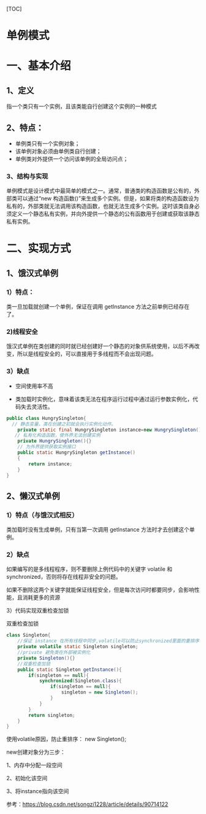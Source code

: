 [TOC]



# 单例模式

# 一、基本介绍

## 1、定义

指一个类只有一个实例，且该类能自行创建这个实例的一种模式

## 2、特点：

- 单例类只有一个实例对象；
- 该单例对象必须由单例类自行创建；
- 单例类对外提供一个访问该单例的全局访问点；

### 3、结构与实现

单例模式是设计模式中最简单的模式之一。通常，普通类的构造函数是公有的，外部类可以通过“new 构造函数()”来生成多个实例。但是，如果将类的构造函数设为私有的，外部类就无法调用该构造函数，也就无法生成多个实例。这时该类自身必须定义一个静态私有实例，并向外提供一个静态的公有函数用于创建或获取该静态私有实例。





# 二、实现方式

## 1、饿汉式单例

### 1）特点：

类一旦加载就创建一个单例，保证在调用 getInstance 方法之前单例已经存在了。

### 2)线程安全

饿汉式单例在类创建的同时就已经创建好一个静态的对象供系统使用，以后不再改变，所以是线程安全的，可以直接用于多线程而不会出现问题。

### 3）缺点

- 空间使用率不高

- 类加载时实例化，意味着该类无法在程序运行过程中通过运行参数实例化，代码失去灵活性。

  

```java
public class HungrySingleton{
  // 静态变量，类在创建之初就会执行实例化动作。
    private static final HungrySingleton instance=new HungrySingleton();
   // 私有化构造函数，使外界无法创建实例
    private HungrySingleton(){}
    // 为外界提供获取实例接口
    public static HungrySingleton getInstance()
    {
        return instance;
    }
}
```



## 2、懒汉式单例

### 1）特点（与饿汉式相反）

类加载时没有生成单例，只有当第一次调用 getlnstance 方法时才去创建这个单例。

### 2）缺点

如果编写的是多线程程序，则不要删除上例代码中的关键字 volatile 和 synchronized，否则将存在线程非安全的问题。

如果不删除这两个关键字就能保证线程安全，但是每次访问时都要同步，会影响性能，且消耗更多的资源



3）代码实现双重检查加锁

双重检查加锁

```java
class Singleton{
    //保证 instance 在所有线程中同步,volatile可以防止synchronized里面的重排序
    private volatile static Singleton singleton;
    //private 避免类在外部被实例化
    private Singleton(){}      
    //双重检查加锁
    public static Singleton getInstance(){       
        if(singleton == null){                  
            synchronized(Singleton.class){      
                if(singleton == null){         
                    singleton = new Singleton(); 
                }
            }
        } 
        return singleton;           
    }
}
```

使用volatile原因，防止重排序： new Singleton(); 

new创建对象分为三步：

1、内存中分配一段空间

2、初始化该空间

3、将instance指向该空间



参考：https://blog.csdn.net/songzi1228/article/details/90714122